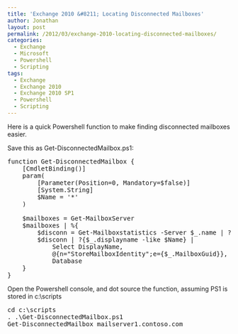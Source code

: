 ```yaml
---
title: 'Exchange 2010 &#8211; Locating Disconnected Mailboxes'
author: Jonathan
layout: post
permalink: /2012/03/exchange-2010-locating-disconnected-mailboxes/
categories:
  - Exchange
  - Microsoft
  - Powershell
  - Scripting
tags:
  - Exchange
  - Exchange 2010
  - Exchange 2010 SP1
  - Powershell
  - Scripting
---
```

Here is a quick Powershell function to make finding disconnected mailboxes easier.

Save this as Get-DisconnectedMailbox.ps1:

<pre class="brush: powershell; title: ; notranslate" title="">function Get-DisconnectedMailbox {
    [CmdletBinding()]
    param(
        [Parameter(Position=0, Mandatory=$false)]
        [System.String]
        $Name = '*'
    )

    $mailboxes = Get-MailboxServer
    $mailboxes | %{
        $disconn = Get-Mailboxstatistics -Server $_.name | ?{ $_.DisconnectDate -ne $null }
        $disconn | ?{$_.displayname -like $Name} |
            Select DisplayName,
            @{n="StoreMailboxIdentity";e={$_.MailboxGuid}},
            Database
    }
}
</pre>

Open the Powershell console, and dot source the function, assuming PS1 is stored in c:\scripts

<pre class="brush: powershell; title: ; notranslate" title="">cd c:\scripts
. .\Get-DisconnectedMailbox.ps1
Get-DisconnectedMailbox mailserver1.contoso.com
</pre>